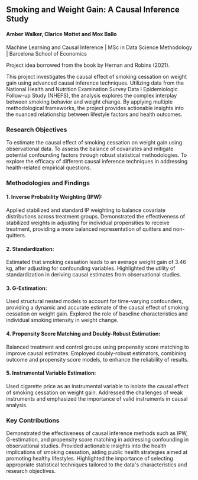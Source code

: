 ## Smoking and Weight Gain: A Causal Inference Study
#### Amber Walker, Clarice Mottet and Mox Ballo
Machine Learning and Causal Inference | MSc in Data Science Methodology | Barcelona School of Economics

Project idea borrowed from the book by Hernan and Robins (2021).

This project investigates the causal effect of smoking cessation on weight gain using advanced causal inference techniques. Utilizing data from the National Health and Nutrition Examination Survey Data I Epidemiologic Follow-up Study (NHEFS), the analysis explores the complex interplay between smoking behavior and weight change. By applying multiple methodological frameworks, the project provides actionable insights into the nuanced relationship between lifestyle factors and health outcomes.

### Research Objectives
To estimate the causal effect of smoking cessation on weight gain using observational data.
To assess the balance of covariates and mitigate potential confounding factors through robust statistical methodologies.
To explore the efficacy of different causal inference techniques in addressing health-related empirical questions.

### Methodologies and Findings
#### 1. Inverse Probability Weighting (IPW):
Applied stabilized and standard IP weighting to balance covariate distributions across treatment groups.
Demonstrated the effectiveness of stabilized weights in adjusting for individual propensities to receive treatment, providing a more balanced representation of quitters and non-quitters.

#### 2. Standardization:
Estimated that smoking cessation leads to an average weight gain of 3.46 kg, after adjusting for confounding variables.
Highlighted the utility of standardization in deriving causal estimates from observational studies.

#### 3. G-Estimation:
Used structural nested models to account for time-varying confounders, providing a dynamic and accurate estimate of the causal effect of smoking cessation on weight gain.
Explored the role of baseline characteristics and individual smoking intensity in weight change.

#### 4. Propensity Score Matching and Doubly-Robust Estimation:
Balanced treatment and control groups using propensity score matching to improve causal estimates.
Employed doubly-robust estimators, combining outcome and propensity score models, to enhance the reliability of results.

#### 5. Instrumental Variable Estimation:
Used cigarette price as an instrumental variable to isolate the causal effect of smoking cessation on weight gain.
Addressed the challenges of weak instruments and emphasized the importance of valid instruments in causal analysis.

### Key Contributions
Demonstrated the effectiveness of causal inference methods such as IPW, G-estimation, and propensity score matching in addressing confounding in observational studies.
Provided actionable insights into the health implications of smoking cessation, aiding public health strategies aimed at promoting healthy lifestyles.
Highlighted the importance of selecting appropriate statistical techniques tailored to the data's characteristics and research objectives.
